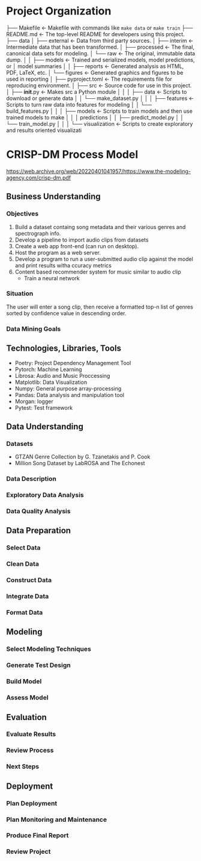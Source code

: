 # Project Organization

├── Makefile <- Makefile with commands like `make data` or `make train` 
├── README.md <- The top-level README for developers using this project. 
├── data
│ ├── external <- Data from third party sources.
│ ├── interim <- Intermediate data that has been transformed.
│ ├── processed <- The final, canonical data sets for modeling.
│ └── raw <- The original, immutable data dump.
│
│
├── models <- Trained and serialized models, model predictions, or
│ model summaries
│
│
├── reports <- Generated analysis as HTML, PDF, LaTeX, etc.
│ └── figures <- Generated graphics and figures to be used in reporting
│
├── pyproject.toml <- The requirements file for reproducing environment.
│
├── src <- Source code for use in this project.
│ ├── **init**.py <- Makes src a Python module
│ │
│ ├── data <- Scripts to download or generate data
│ │ └── make_dataset.py
│ │
│ ├── features <- Scripts to turn raw data into features for modeling
│ │ └── build_features.py
│ │
│ ├── models <- Scripts to train models and then use trained models to make
│ │ │ predictions
│ │ ├── predict_model.py
│ │ └── train_model.py
│ │
│ └── visualization <- Scripts to create exploratory and results oriented visualizati

# CRISP-DM Process Model

https://web.archive.org/web/20220401041957/https://www.the-modeling-agency.com/crisp-dm.pdf

## Business Understanding

### Objectives

1. Build a dataset containg song metadata and their various genres and spectrograph info.
2. Develop a pipeline to import audio clips from datasets
3. Create a web app front-end (can run on desktop).
4. Host the program as a web server.
5. Develop a program to run a user-submitted audio clip against the model and print results witha ccuracy metrics
6. Content based recommender system for music similar to audio clip
   - Train a neural network

### Situation

The user will enter a song clip, then receive a formatted top-n list of genres sorted by confidence value in descending order.

### Data Mining Goals

## Technologies, Libraries, Tools

- Poetry: Project Dependency Management Tool
- Pytorch: Machine Learning
- Librosa: Audio and Music Proccessing
- Matplotlib: Data Visualization
- Numpy: General purpose array-processing
- Pandas: Data analysis and manipulation tool
- Morgan: logger
- Pytest: Test framework

## Data Understanding

### Datasets

- GTZAN Genre Collection by G. Tzanetakis and P. Cook
- Million Song Dataset by LabROSA and The Echonest

### Data Description

### Exploratory Data Analysis

### Data Quality Analysis

## Data Preparation

### Select Data

### Clean Data

### Construct Data

### Integrate Data

### Format Data

## Modeling

### Select Modeling Techniques

### Generate Test Design

### Build Model

### Assess Model

## Evaluation

### Evaluate Results

### Review Process

### Next Steps

## Deployment

### Plan Deployment

### Plan Monitoring and Maintenance

### Produce Final Report

### Review Project
